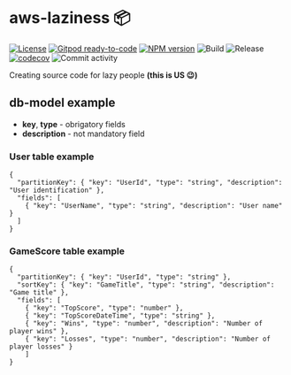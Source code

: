 # aws-laziness :package:

[![License](https://img.shields.io/badge/License-Apache%202.0-yellowgreen.svg)](https://opensource.org/licenses/Apache-2.0)
[![Gitpod ready-to-code](https://img.shields.io/badge/Gitpod-ready--to--code-blue?logo=gitpod)](https://gitpod.io/#https://github.com/marciocadev/aws-laziness)
[![NPM version](https://img.shields.io/npm/v/aws-laziness?label=npm%20package&color=brightgreen)](https://badge.fury.io/js/aws-laziness)
![Build](https://github.com/marciocadev/aws-laziness/workflows/build/badge.svg)
![Release](https://github.com/marciocadev/aws-laziness/workflows/release/badge.svg)
[![codecov](https://codecov.io/gh/marciocadev/aws-laziness/branch/main/graph/badge.svg?token=U1R3MKJWJO)](https://codecov.io/gh/marciocadev/aws-laziness)
![Commit activity](https://img.shields.io/github/commit-activity/w/marciocadev/aws-laziness)

Creating source code for lazy people **(this is US :wink:)**

## db-model example
* **key**, **type** - obrigatory fields
* **description** - not mandatory field

### User table example
```
{
  "partitionKey": { "key": "UserId", "type": "string", "description": "User identification" },
  "fields": [
    { "key": "UserName", "type": "string", "description": "User name" }
  ]
}
```
### GameScore table example
```
{
  "partitionKey": { "key": "UserId", "type": "string" },
  "sortKey": { "key": "GameTitle", "type": "string", "description": "Game title" },
  "fields": [
    { "key": "TopScore", "type": "number" },
    { "key": "TopScoreDateTime", "type": "string" },
    { "key": "Wins", "type": "number", "description": "Number of player wins" },
    { "key": "Losses", "type": "number", "description": "Number of player losses" }
    ]
}
```
